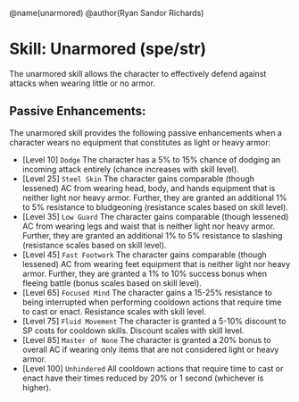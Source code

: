@name(unarmored)
@author(Ryan Sandor Richards)

# Skill: Unarmored (spe/str)
The unarmored skill allows the character to effectively defend against attacks
when wearing little or no armor.

## Passive Enhancements:
The unarmored skill provides the following passive enhancements when a character
wears no equipment that constitutes as light or heavy armor:

* [Level 10] `Dodge`
  The character has a 5% to 15% chance of dodging an incoming attack entirely
  (chance increases with skill level).
* [Level 25] `Steel Skin`
  The character gains comparable (though lessened) AC from wearing head, body,
  and hands equipment that is neither light nor heavy armor. Further, they are
  granted an additional 1% to 5% resistance to bludgeoning (resistance scales
  based on skill level).
* [Level 35] `Low Guard`
  The character gains comparable (though lessened) AC from wearing legs and
  waist that is neither light nor heavy armor. Further, they are granted an
  additional 1% to 5% resistance to slashing (resistance scales based on skill
  level).
* [Level 45] `Fast Footwork`
  The character gains comparable (though lessened) AC from wearing feet
  equipment that is neither light nor heavy armor. Further, they are granted a
  1% to 10% success bonus when fleeing battle (bonus scales based on skill
  level).
* [Level 65] `Focused Mind`
  The character gains a 15-25% resistance to being interrupted when performing
  cooldown actions that require time to cast or enact. Resistance scales with
  skill level.
* [Level 75] `Fluid Movement`
  The character is granted a 5-10% discount to SP costs for cooldown skills.
  Discount scales with skill level.
* [Level 85] `Master of None`
  The character is granted a 20% bonus to overall AC if wearing only items that
  are not considered light or heavy armor.
* [Level 100] `Unhindered`
  All cooldown actions that require time to cast or enact have their times
  reduced by 20% or 1 second (whichever is higher).
